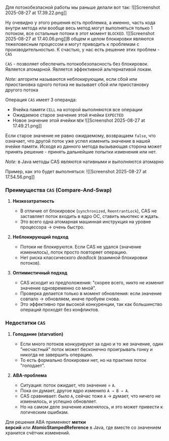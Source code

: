 Для потокобезпасной работы мы раньше делали вот так:
![[Screenshot 2025-08-27 at 17.39.22.png]]

Ну очевидно у этого решения есть проблемка, а именно, часть кода внутри метода или вообще весь метод могут выполняться только 1 потоком, все остальные потоки в этот момент `BLOCKED`. 
![[Screenshot 2025-08-27 at 17.40.06.png]]В общем и целом блокировки являются тяжеловесным процессом и могут приводить к проблемам с производительностью. К счастью, у нас есть решение этих проблем - `CAS`

`CAS` - позволяет обеспечить потокобезопасность без блокировок. Является атомарной. Является эффективной альтернативой локам.

_Note:_ алгоритм называются неблокирующим, если сбой или приостановка одного потока не вызывает сбой или приостановку другого потока

Операция `CAS` имеет 3 операнда:
- Ячейка памяти `CELL` на которой выполняются все операции
- Ожидаемое старое значение этой ячейки `EXPECTED`
- Новое значение этой ячейки `NEW`
![[Screenshot 2025-08-27 at 17.49.21.png]]

Если старое значение не равно ожидаемому, возвращаем `false`, что означает, что другой поток уже успел изменить значение в нашей ячейке памяти. Исходя из данного метода вызывающая сторона может принять решение - принять дальнейшие попытки изменения или нет. 

_Note:_ в Java методы CAS являются нативными и выполняются атомарно

Пример, как это будет выполняться:
![[Screenshot 2025-08-27 at 17.54.56.png]]

### Преимущества `CAS` (Compare-And-Swap)

1. **Низкозатратность**
    - В отличие от блокировок (`synchronized`, `ReentrantLock`), CAS не заставляет поток входить в ядро ОС, ставить мьютекс и ждать.
    - Это всего одна атомарная машинная инструкция на уровне процессора → очень быстро.
    
2. **Неблокирующий подход**
    - Потоки не блокируются. Если CAS не удался (значение изменилось), поток просто повторяет операцию.
    - Нет риска классического _deadlock_ (взаимной блокировки потоков).
    
3. **Оптимистичный подход**
    - CAS исходит из предположения: "скорее всего, никто не изменит значение одновременно со мной".
    - Проверка делается только в момент обновления: если значение совпало → обновляем, иначе пробуем снова.
    - Это эффективно при высокой конкуренции, так как большинство операций проходят без конфликтов.

### Недостатки `CAS`

1. **Голодание (starvation)**
    - Если много потоков конкурируют за одно и то же значение, один "несчастный" поток может бесконечно проигрывать гонку и никогда не завершить операцию.
    - То есть формально блокировки нет, но на практике поток "голодает".
    
2. **ABA-проблема**
    - Ситуация: поток ожидает, что значение = `A`.
    - Пока он думает, другое ядро изменило `A → B → A`.
    - CAS сравнивает: было `A`, сейчас тоже `A` → думает, что ничего не изменилось, и успешно обновляет.
    - Но на самом деле значение _изменялось_, и это может привести к логическим ошибкам.

Для решения ABA применяют **метки версий** или **AtomicStampedReference** в Java, где вместе со значением хранится счётчик изменений.